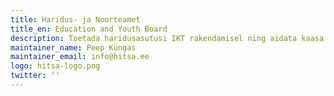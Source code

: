 ```yaml
---
title: Haridus- ja Noorteamet
title_en: Education and Youth Board
description: Toetada haridusasutusi IKT rakendamisel ning aidata kaasa hariduse ning teadus- ja arendustegevuse kvaliteedi ning tulemuslikkuse tõusule.
maintainer_name: Peep Küngas
maintainer_email: info@hitsa.ee
logo: hitsa-logo.png
twitter: ''
---
```

